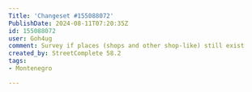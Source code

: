 ```yaml
---
Title: 'Changeset #155088072'
PublishDate: 2024-08-11T07:20:35Z
id: 155088072
user: Goh4ug
comment: Survey if places (shops and other shop-like) still exist
created_by: StreetComplete 58.2
tags:
- Montenegro

---
```

